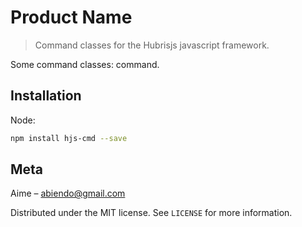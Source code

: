 # Product Name
> Command classes for the Hubrisjs javascript framework.

Some command classes: command.

## Installation

Node:

```sh
npm install hjs-cmd --save
```

## Meta

Aime – abiendo@gmail.com

Distributed under the MIT license. See ``LICENSE`` for more information.